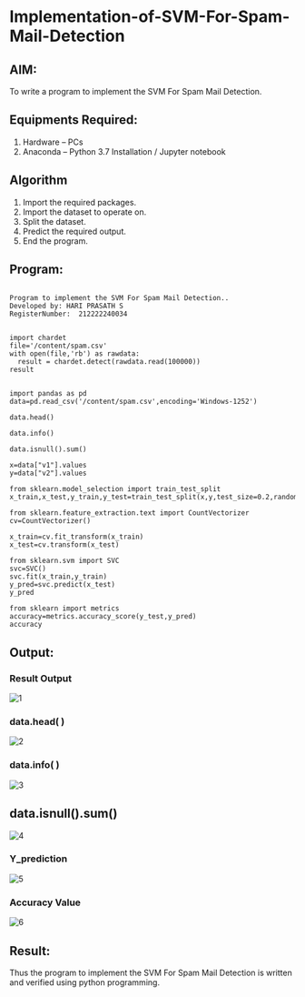 # Implementation-of-SVM-For-Spam-Mail-Detection

## AIM:
To write a program to implement the SVM For Spam Mail Detection.

## Equipments Required:
1. Hardware – PCs
2. Anaconda – Python 3.7 Installation / Jupyter notebook

## Algorithm
1. Import the required packages.
2. Import the dataset to operate on.
3. Split the dataset.
4. Predict the required output.
5. End the program.
 

## Program:
```

Program to implement the SVM For Spam Mail Detection..
Developed by: HARI PRASATH S
RegisterNumber:  212222240034


import chardet
file='/content/spam.csv'
with open(file,'rb') as rawdata:
  result = chardet.detect(rawdata.read(100000))
result


import pandas as pd
data=pd.read_csv('/content/spam.csv',encoding='Windows-1252')

data.head()

data.info()

data.isnull().sum()

x=data["v1"].values
y=data["v2"].values

from sklearn.model_selection import train_test_split
x_train,x_test,y_train,y_test=train_test_split(x,y,test_size=0.2,random_state=0)

from sklearn.feature_extraction.text import CountVectorizer
cv=CountVectorizer()

x_train=cv.fit_transform(x_train)
x_test=cv.transform(x_test)

from sklearn.svm import SVC
svc=SVC()
svc.fit(x_train,y_train)
y_pred=svc.predict(x_test)
y_pred

from sklearn import metrics
accuracy=metrics.accuracy_score(y_test,y_pred)
accuracy

```


## Output:

### Result Output
![1](https://github.com/hariprasath5106/Implementation-of-SVM-For-Spam-Mail-Detection/assets/111515488/2ee73eb9-9122-4bbe-a23c-b3dc6b77e870)


### data.head( )
![2](https://github.com/hariprasath5106/Implementation-of-SVM-For-Spam-Mail-Detection/assets/111515488/f881ca6c-0838-41c6-ab4d-53e38016911e)


### data.info( )
![3](https://github.com/hariprasath5106/Implementation-of-SVM-For-Spam-Mail-Detection/assets/111515488/bc457dd4-2cf4-4bc9-a57f-f31370925bf5)

## data.isnull().sum()
![4](https://github.com/hariprasath5106/Implementation-of-SVM-For-Spam-Mail-Detection/assets/111515488/ecc04c7e-7e51-4539-b588-796875b3da9b)


### Y_prediction
![5](https://github.com/hariprasath5106/Implementation-of-SVM-For-Spam-Mail-Detection/assets/111515488/45b6bf1f-f929-417c-9239-bcb82827824c)


### Accuracy Value
![6](https://github.com/hariprasath5106/Implementation-of-SVM-For-Spam-Mail-Detection/assets/111515488/c7d01baa-d8ff-4bde-9904-4bbcfcad44b6)


## Result:
Thus the program to implement the SVM For Spam Mail Detection is written and verified using python programming.
